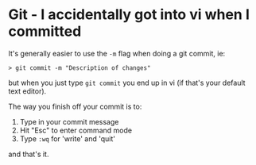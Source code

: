 # Git - I accidentally got into vi when I committed

It's generally easier to use the `-m` flag when doing a git commit, ie:

``` shell
> git commit -m "Description of changes"
```

but when you just type `git commit` you end up in vi (if that's your default text editor).

The way you finish off your commit is to:

1. Type in your commit message
2. Hit "Esc" to enter command mode
3. Type `:wq` for 'write' and 'quit'

and that's it.